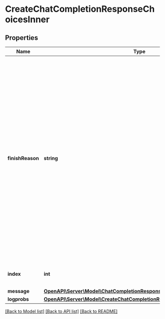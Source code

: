 # CreateChatCompletionResponseChoicesInner

## Properties
Name | Type | Description | Notes
------------ | ------------- | ------------- | -------------
**finishReason** | **string** | The reason the model stopped generating tokens. This will be &#x60;stop&#x60; if the model hit a natural stop point or a provided stop sequence, &#x60;length&#x60; if the maximum number of tokens specified in the request was reached, &#x60;content_filter&#x60; if content was omitted due to a flag from our content filters, &#x60;tool_calls&#x60; if the model called a tool, or &#x60;function_call&#x60; (deprecated) if the model called a function. | 
**index** | **int** | The index of the choice in the list of choices. | 
**message** | [**OpenAPI\Server\Model\ChatCompletionResponseMessage**](ChatCompletionResponseMessage.md) |  | 
**logprobs** | [**OpenAPI\Server\Model\CreateChatCompletionResponseChoicesInnerLogprobs**](CreateChatCompletionResponseChoicesInnerLogprobs.md) |  | 

[[Back to Model list]](../README.md#documentation-for-models) [[Back to API list]](../README.md#documentation-for-api-endpoints) [[Back to README]](../README.md)


